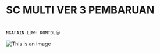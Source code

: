# SC MULTI VER 3 PEMBARUAN
#
<pre><code>NGAFAIN LUWH KONTOL😑</code></pre>

![This is an image](https://github.com/citralinggau/ver3/blob/main/Cuy/IMG_20220914_140658.jpg)
